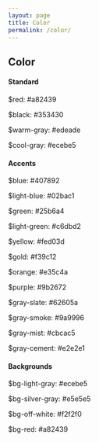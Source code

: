 ```yaml
---
layout: page
title: Color
permalink: /color/
---
```


<div class="container">

  <h2>Color</h2>

  <div class="palette">
    <h4> Standard </h4>
    <div class="standard" id="red"> <p>$red: #a82439</p> </div>
    <div class="standard" id="black"> <p>$black: #353430</p> </div>
    <div class="standard" id="warm-gray"> <p>$warm-gray: #edeade</p> </div>
    <div class="standard" id="cool-gray"> <p>$cool-gray: #ecebe5</p> </div>
  </div>

  <div class="palette">
    <h4> Accents </h4>
    <div class="accents" id="blue"> <p>$blue: #407892</p> </div>
    <div class="accents" id="light-blue"> <p>$light-blue: #02bac1</p> </div>
    <div class="accents" id="green"> <p>$green: #25b6a4</p> </div>
    <div class="accents" id="light-green"> <p>$light-green: #c6dbd2</p> </div>
    <div class="accents" id="yellow"> <p>$yellow: #fed03d</p> </div>
    <div class="accents" id="gold"> <p>$gold: #f39c12</p> </div>
    <div class="accents" id="orange"> <p>$orange: #e35c4a</p> </div>
    <div class="accents" id="purple"> <p>$purple: #9b2672</p> </div>
    <div class="accents" id="gray-slate"> <p>$gray-slate: #62605a</p> </div>
    <div class="accents" id="gray-smoke"> <p>$gray-smoke: #9a9996</p> </div>
    <div class="accents" id="gray-mist"> <p>$gray-mist: #cbcac5</p> </div>
    <div class="accents" id="gray-cement"> <p>$gray-cement: #e2e2e1</p> </div>
  </div>

  <div class="palette">
	  <h4> Backgrounds </h4>
	  <div class="backgrounds" id="bg-light-gray"> <p>$bg-light-gray: #ecebe5</p> </div>
	  <div class="backgrounds" id="bg-silver-gray"> <p>$bg-silver-gray: #e5e5e5</p> </div>
	  <div class="backgrounds" id="bg-off-white"> <p>$bg-off-white: #f2f2f0</p> </div>
	  <div class="backgrounds" id="bg-red"> <p>$bg-red: #a82439</p> </div>
  </div>
</div>